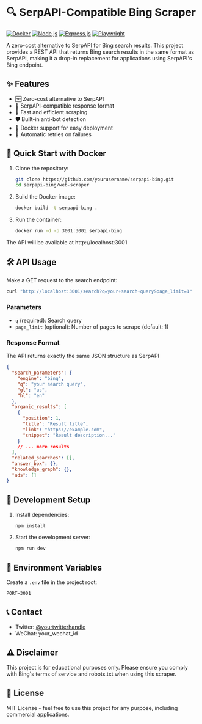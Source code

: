 # 🔍 SerpAPI-Compatible Bing Scraper

[![Docker](https://img.shields.io/badge/docker-%230db7ed.svg?style=for-the-badge&logo=docker&logoColor=white)](https://www.docker.com/)
[![Node.js](https://img.shields.io/badge/node.js-6DA55F?style=for-the-badge&logo=node.js&logoColor=white)](https://nodejs.org/)
[![Express.js](https://img.shields.io/badge/express.js-%23404d59.svg?style=for-the-badge&logo=express&logoColor=%2361DAFB)](https://expressjs.com/)
[![Playwright](https://img.shields.io/badge/playwright-2EAD33.svg?style=for-the-badge&logo=playwright&logoColor=white)](https://playwright.dev/)

A zero-cost alternative to SerpAPI for Bing search results. This project provides a REST API that returns Bing search results in the same format as SerpAPI, making it a drop-in replacement for applications using SerpAPI's Bing endpoint.

## ✨ Features

- 🆓 Zero-cost alternative to SerpAPI
- 🔄 SerpAPI-compatible response format
- 🚀 Fast and efficient scraping
- 🛡️ Built-in anti-bot detection
- 🐳 Docker support for easy deployment
- 🔄 Automatic retries on failures

## 🚀 Quick Start with Docker

1. Clone the repository:
   ```bash
   git clone https://github.com/yourusername/serpapi-bing.git
   cd serpapi-bing/web-scraper
   ```

2. Build the Docker image:
   ```bash
   docker build -t serpapi-bing .
   ```

3. Run the container:
   ```bash
   docker run -d -p 3001:3001 serpapi-bing
   ```

The API will be available at http://localhost:3001

## 🛠️ API Usage

Make a GET request to the search endpoint:

```bash
curl "http://localhost:3001/search?q=your+search+query&page_limit=1"
```

### Parameters

- `q` (required): Search query
- `page_limit` (optional): Number of pages to scrape (default: 1)

### Response Format 
The API returns exactly the same JSON structure as SerpAPI

```json
{
  "search_parameters": {
    "engine": "bing",
    "q": "your search query",
    "gl": "us",
    "hl": "en"
  },
  "organic_results": [
    {
      "position": 1,
      "title": "Result title",
      "link": "https://example.com",
      "snippet": "Result description..."
    }
    // ... more results
  ],
  "related_searches": [],
  "answer_box": {},
  "knowledge_graph": {},
  "ads": []
}
```

## 🔧 Development Setup

1. Install dependencies:
   ```bash
   npm install
   ```

2. Start the development server:
   ```bash
   npm run dev
   ```

## 📝 Environment Variables

Create a `.env` file in the project root:

```env
PORT=3001
```

## 📞 Contact

- Twitter: [@yourtwitterhandle](https://twitter.com/yourtwitterhandle)
- WeChat: your_wechat_id

## ⚠️ Disclaimer

This project is for educational purposes only. Please ensure you comply with Bing's terms of service and robots.txt when using this scraper.

## 📄 License

MIT License - feel free to use this project for any purpose, including commercial applications. 